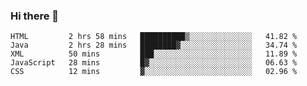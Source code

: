 ### Hi there 👋

<!--START_SECTION:waka-->
```text
HTML         2 hrs 58 mins   ██████████▒░░░░░░░░░░░░░░   41.82 % 
Java         2 hrs 28 mins   ████████▓░░░░░░░░░░░░░░░░   34.74 % 
XML          50 mins         ███░░░░░░░░░░░░░░░░░░░░░░   11.89 % 
JavaScript   28 mins         █▓░░░░░░░░░░░░░░░░░░░░░░░   06.63 % 
CSS          12 mins         ▓░░░░░░░░░░░░░░░░░░░░░░░░   02.96 % 
```
<!--END_SECTION:waka-->


<!--
**AnkelMauCastillo/AnkelMauCastillo** is a ✨ _special_ ✨ repository because its `README.md` (this file) appears on your GitHub profile.

Here are some ideas to get you started:

- 🔭 I’m currently working on ...
- 🌱 I’m currently learning ...
- 👯 I’m looking to collaborate on ...
- 🤔 I’m looking for help with ...
- 💬 Ask me about ...
- 📫 How to reach me: ...
- 😄 Pronouns: ...
- ⚡ Fun fact: ...
-->
